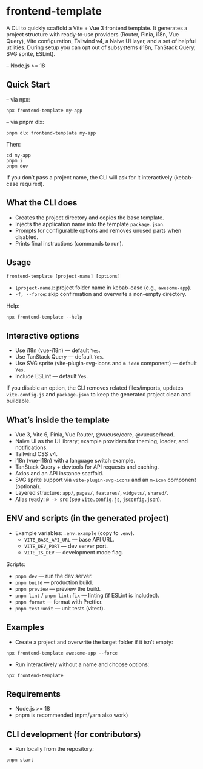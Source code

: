 # frontend-template

A CLI to quickly scaffold a Vite + Vue 3 frontend template. It generates a project structure with ready‑to‑use providers (Router, Pinia, i18n, Vue Query), Vite configuration, Tailwind v4, a Naive UI layer, and a set of helpful utilities. During setup you can opt out of subsystems (i18n, TanStack Query, SVG sprite, ESLint).

– Node.js >= 18

## Quick Start

– via npx:

```
npx frontend-template my-app
```

– via pnpm dlx:

```
pnpm dlx frontend-template my-app
```

Then:

```
cd my-app
pnpm i
pnpm dev
```

If you don’t pass a project name, the CLI will ask for it interactively (kebab-case required).

## What the CLI does

- Creates the project directory and copies the base template.
- Injects the application name into the template `package.json`.
- Prompts for configurable options and removes unused parts when disabled.
- Prints final instructions (commands to run).

## Usage

```
frontend-template [project-name] [options]
```

- `[project-name]`: project folder name in kebab-case (e.g., `awesome-app`).
- `-f, --force`: skip confirmation and overwrite a non-empty directory.

Help:

```
npx frontend-template --help
```

## Interactive options

- Use i18n (vue-i18n) — default `Yes`.
- Use TanStack Query — default `Yes`.
- Use SVG sprite (vite-plugin-svg-icons and `m-icon` component) — default `Yes`.
- Include ESLint — default `Yes`.

If you disable an option, the CLI removes related files/imports, updates `vite.config.js` and `package.json` to keep the generated project clean and buildable.

## What’s inside the template

- Vue 3, Vite 6, Pinia, Vue Router, @vueuse/core, @vueuse/head.
- Naive UI as the UI library; example providers for theming, loader, and notifications.
- Tailwind CSS v4.
- i18n (vue-i18n) with a language switch example.
- TanStack Query + devtools for API requests and caching.
- Axios and an API instance scaffold.
- SVG sprite support via `vite-plugin-svg-icons` and an `m-icon` component (optional).
- Layered structure: `app/`, `pages/`, `features/`, `widgets/`, `shared/`.
- Alias ready: `@ -> src` (see `vite.config.js`, `jsconfig.json`).

## ENV and scripts (in the generated project)

- Example variables: `.env.example` (copy to `.env`).
  - `VITE_BASE_API_URL` — base API URL.
  - `VITE_DEV_PORT` — dev server port.
  - `VITE_IS_DEV` — development mode flag.

Scripts:

- `pnpm dev` — run the dev server.
- `pnpm build` — production build.
- `pnpm preview` — preview the build.
- `pnpm lint` / `pnpm lint:fix` — linting (if ESLint is included).
- `pnpm format` — format with Prettier.
- `pnpm test:unit` — unit tests (vitest).

## Examples

- Create a project and overwrite the target folder if it isn’t empty:

```
npx frontend-template awesome-app --force
```

- Run interactively without a name and choose options:

```
npx frontend-template
```

## Requirements

- Node.js >= 18
- pnpm is recommended (npm/yarn also work)

## CLI development (for contributors)

- Run locally from the repository:

```
pnpm start
```

